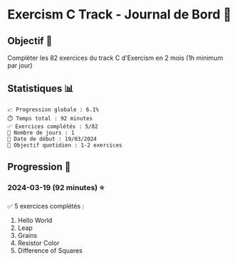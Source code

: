 # Exercism C Track - Journal de Bord 🚀

## Objectif 🎯
Compléter les 82 exercices du track C d'Exercism en 2 mois (1h minimum par jour)

## Statistiques 📊
```
📈 Progression globale : 6.1%
⏱️ Temps total : 92 minutes
✅ Exercices complétés : 5/82
📆 Nombre de jours : 1
📅 Date de début : 19/03/2024
🎯 Objectif quotidien : 1-2 exercices
```

## Progression 📝

### 2024-03-19 (92 minutes) ⭐
✅ 5 exercices complétés :
1. Hello World
2. Leap
3. Grains
4. Resistor Color
5. Difference of Squares
